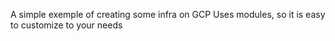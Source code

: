 A simple exemple of creating some infra on GCP
Uses modules, so it is easy to customize to your needs
